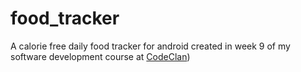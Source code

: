 # food_tracker
A calorie free daily food tracker for android created in week 9 of my software development course at [CodeClan](http://codeclan.com))
